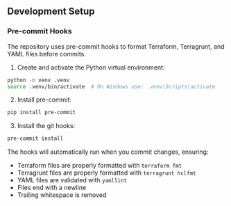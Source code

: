 ## Development Setup

### Pre-commit Hooks

The repository uses pre-commit hooks to format Terraform, Terragrunt, and YAML files before commits.

1. Create and activate the Python virtual environment:
```bash
python -m venv .venv
source .venv/bin/activate  # On Windows use: .venv\Scripts\activate
```

2. Install pre-commit:
```bash
pip install pre-commit
```

3. Install the git hooks:
```bash
pre-commit install
```

The hooks will automatically run when you commit changes, ensuring:
- Terraform files are properly formatted with `terraform fmt`
- Terragrunt files are properly formatted with `terragrunt hclfmt`
- YAML files are validated with `yamllint`
- Files end with a newline
- Trailing whitespace is removed
